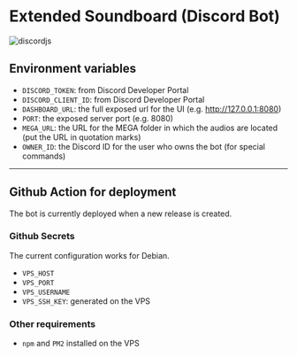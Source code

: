 # Extended Soundboard (Discord Bot)
![discordjs](https://img.shields.io/badge/discordjs-v14-blue)

## Environment variables
- `DISCORD_TOKEN`: from Discord Developer Portal
- `DISCORD_CLIENT_ID`: from Discord Developer Portal
- `DASHBOARD_URL`: the full exposed url for the UI (e.g. http://127.0.0.1:8080)
- `PORT`: the exposed server port (e.g. 8080)
- `MEGA_URL`: the URL for the MEGA folder in which the audios are located (put the URL in quotation marks)
- `OWNER_ID`: the Discord ID for the user who owns the bot (for special commands)

---

## Github Action for deployment
The bot is currently deployed when a new release is created.

### Github Secrets
The current configuration works for Debian.
- `VPS_HOST`
- `VPS_PORT`
- `VPS_USERNAME`
- `VPS_SSH_KEY`: generated on the VPS

### Other requirements
- `npm` and `PM2` installed on the VPS
